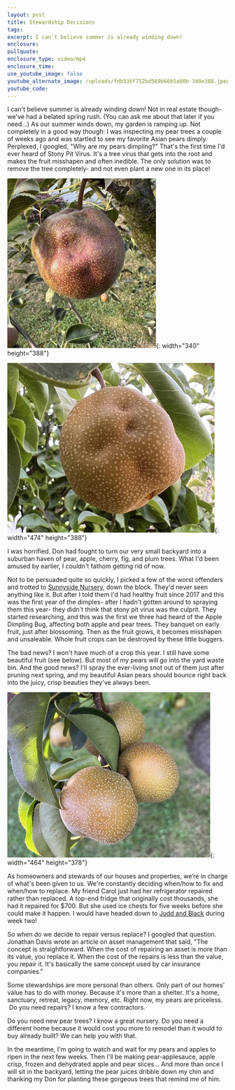 ```yaml
---
layout: post
title: Stewardship Decisions
tags:
excerpt: I can't believe summer is already winding down!
enclosure:
pullquote:
enclosure_type: video/mp4
enclosure_time:
use_youtube_image: false
youtube_alternate_image: /uploads/fdb536f752bd569b66b5a00b-340x388.jpeg
youtube_code:
---
```

I can't believe summer is already winding down! Not in real estate though- we've had a belated spring rush. (You can ask me about that later if you need...) As our summer winds down, my garden is ramping up. Not completely in a good way though: I was inspecting my pear trees a couple of weeks ago and was startled to see my favorite Asian pears dimply. Perplexed, I googled, "Why are my pears dimpling?" That's the first time I'd ever heard of Stony Pit Virus. It's a tree virus that gets into the root and makes the fruit misshapen and often inedible. The only solution was to remove the tree completely- and not even plant a new one in its place!

![](/uploads/fdb536f752bd569b66b5a00b-340x388.jpeg){: width="340" height="388"}

![](/uploads/8997d2f8caa410e47d435084-474x388.jpeg){: width="474" height="388"}

I was horrified. Don had fought to turn our very small backyard into a suburban haven of pear, apple, cherry, fig, and plum trees. What I'd been amused by earlier, I couldn't fathom getting rid of now. &nbsp;

Not to be persuaded quite so quickly, I picked a few of the worst offenders and trotted to&nbsp;[Sunnyside Nursery](https://www.sunnysidenursery.net/), down the block. They'd never seen anything like it. But after I told them I'd had healthy fruit since 2017 and this was the first year of the dimples- after I hadn't gotten around to spraying them this year- they didn't think that stony pit virus was the culprit. They started researching, and this was the first we three had heard of the Apple Dimpling Bug, affecting both apple and pear trees. They banquet on early fruit, just after blossoming. Then as the fruit grows, it becomes misshapen and unsaleable. Whole fruit crops can be destroyed by these little buggers.&nbsp;

The bad news? I won't have much of a crop this year. I still have some beautiful fruit (see below). But most of my pears will go into the yard waste bin. And the good news? I'll spray the ever-living snot out of them just after pruning next spring, and my beautiful Asian pears should bounce right back into the juicy, crisp beauties they've always been.

![](/uploads/f7b2bdc7975380b934565c0e-464x378.jpeg){: width="464" height="378"}

As homeowners and stewards of our houses and properties, we’re in charge of what's been given to us. We're constantly deciding when/how to fix and when/how to replace. My friend Carol just had her refrigerator repaired rather than replaced. A top-end fridge that originally cost thousands, she had it repaired for $700. But she used ice chests for five weeks before she could make it happen. I would have headed down to&nbsp;[Judd and Black](https://www.juddblack.com/)&nbsp;during week two! &nbsp;

So when do we decide to repair versus replace? I googled that question. Jonathan Davis wrote an article on asset management that said, "The concept is straightforward. When the cost of repairing an asset is more than its value, you replace it. When the cost of the repairs is less than the value, you repair it. It's basically the same concept used by car insurance companies."&nbsp;

Some stewardships are more personal than others. Only part of our homes' value has to do with money. Because it's more than a shelter. It's a home, sanctuary, retreat, legacy, memory, etc. Right now, my pears are priceless. &nbsp;Do you need repairs? I know a few contractors.

Do you need new pear trees? I know a great nursery. Do you need a different home because it would cost you more to remodel than it would to buy already built? We can help you with that.

In the meantime, I'm going to watch and wait for my pears and apples to ripen in the next few weeks. Then I'll be making pear-applesauce, apple crisp, frozen and dehydrated apple and pear slices... And more than once I will sit in the backyard, letting the pear juices dribble down my chin and thanking my Don for planting these gorgeous trees that remind me of him.